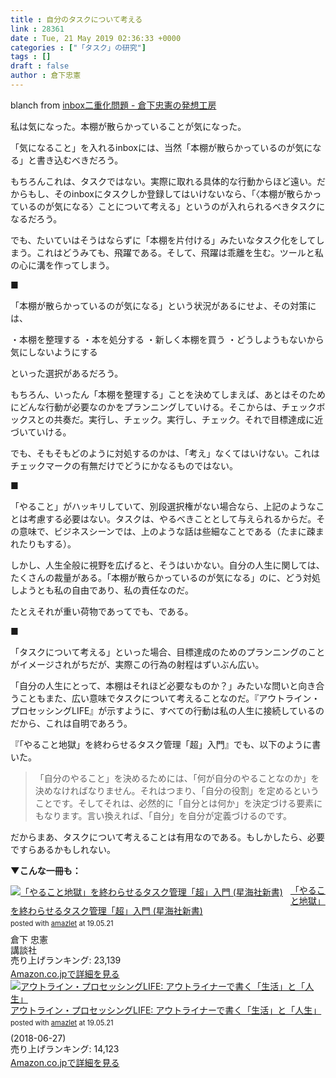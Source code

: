 ```yaml
---
title : 自分のタスクについて考える
link : 28361
date : Tue, 21 May 2019 02:36:33 +0000
categories : ["「タスク」の研究"]
tags : []
draft : false
author : 倉下忠憲
---
```


blanch from <a href="https://scrapbox.io/rashitamemo/inbox%E4%BA%8C%E9%87%8D%E5%8C%96%E5%95%8F%E9%A1%8C">inbox二重化問題 - 倉下忠憲の発想工房</a>

私は気になった。本棚が散らかっていることが気になった。

「気になること」を入れるinboxには、当然「本棚が散らかっているのが気になる」と書き込むべきだろう。

もちろんこれは、タスクではない。実際に取れる具体的な行動からほど遠い。だからもし、そのinboxにタスクしか登録してはいけないなら、「〈本棚が散らかっているのが気になる〉ことについて考える」というのが入れられるべきタスクになるだろう。

でも、たいていはそうはならずに「本棚を片付ける」みたいなタスク化をしてしまう。これはどうみても、飛躍である。そして、飛躍は乖離を生む。ツールと私の心に溝を作ってしまう。

■

「本棚が散らかっているのが気になる」という状況があるにせよ、その対策には、

・本棚を整理する
・本を処分する
・新しく本棚を買う
・どうしようもないから気にしないようにする

といった選択があるだろう。

もちろん、いったん「本棚を整理する」ことを決めてしまえば、あとはそのためにどんな行動が必要なのかをプランニングしていける。そこからは、チェックボックスとの共奏だ。実行し、チェック。実行し、チェック。それで目標達成に近づいていける。

でも、そもそもどのように対処するのかは、「考え」なくてはいけない。これはチェックマークの有無だけでどうにかなるものではない。

■

「やること」がハッキリしていて、別段選択権がない場合なら、上記のようなことは考慮する必要はない。タスクは、やるべきこととして与えられるからだ。その意味で、ビジネスシーンでは、上のような話は些細なことである（たまに疎まれたりもする）。

しかし、人生全般に視野を広げると、そうはいかない。自分の人生に関しては、たくさんの裁量がある。「本棚が散らかっているのが気になる」のに、どう対処しようとも私の自由であり、私の責任なのだ。

たとえそれが重い荷物であってでも、である。

■

「タスクについて考える」といった場合、目標達成のためのプランニングのことがイメージされがちだが、実際この行為の射程はずいぶん広い。

「自分の人生にとって、本棚はそれほど必要なものか？」みたいな問いと向き合うこともまた、広い意味でタスクについて考えることなのだ。『アウトライン・プロセッシングLIFE』が示すように、すべての行動は私の人生に接続しているのだから、これは自明であろう。

『「やること地獄」を終わらせるタスク管理「超」入門』でも、以下のように書いた。

<blockquote>
「自分のやること」を決めるためには、「何が自分のやることなのか」を決めなければなりません。それはつまり、「自分の役割」を定めるということです。そしてそれは、必然的に「自分とは何か」を決定づける要素にもなります。言い換えれば、「自分」を自分が定義づけるのです。
</blockquote>

だからまあ、タスクについて考えることは有用なのである。もしかしたら、必要ですらあるかもしれない。

<strong>▼こんな一冊も：</strong>

<div class="amazlet-box" style="margin-bottom:0px;"><div class="amazlet-image" style="float:left;margin:0px 12px 1px 0px;"><a href="http://www.amazon.co.jp/exec/obidos/ASIN/4065151562/rashita1000-22/ref=nosim/" name="amazletlink" target="_blank"><img src="https://images-fe.ssl-images-amazon.com/images/I/31yz41bTULL._SL160_.jpg" alt="「やること地獄」を終わらせるタスク管理「超」入門 (星海社新書)" style="border: none;" /></a></div><div class="amazlet-info" style="line-height:120%; margin-bottom: 10px"><div class="amazlet-name" style="margin-bottom:10px;line-height:120%"><a href="http://www.amazon.co.jp/exec/obidos/ASIN/4065151562/rashita1000-22/ref=nosim/" name="amazletlink" target="_blank">「やること地獄」を終わらせるタスク管理「超」入門 (星海社新書)</a><div class="amazlet-powered-date" style="font-size:80%;margin-top:5px;line-height:120%">posted with <a href="http://www.amazlet.com/" title="amazlet" target="_blank">amazlet</a> at 19.05.21</div></div><div class="amazlet-detail">倉下 忠憲 <br />講談社 <br />売り上げランキング: 23,139<br /></div><div class="amazlet-sub-info" style="float: left;"><div class="amazlet-link" style="margin-top: 5px"><a href="http://www.amazon.co.jp/exec/obidos/ASIN/4065151562/rashita1000-22/ref=nosim/" name="amazletlink" target="_blank">Amazon.co.jpで詳細を見る</a></div></div></div><div class="amazlet-footer" style="clear: left"></div></div>


<div class="amazlet-box" style="margin-bottom:0px;"><div class="amazlet-image" style="float:left;margin:0px 12px 1px 0px;"><a href="http://www.amazon.co.jp/exec/obidos/ASIN/B07F3KN42K/rashita1000-22/ref=nosim/" name="amazletlink" target="_blank"><img src="https://images-fe.ssl-images-amazon.com/images/I/41nO1V43OIL._SL160_.jpg" alt="アウトライン・プロセッシングLIFE: アウトライナーで書く「生活」と「人生」" style="border: none;" /></a></div><div class="amazlet-info" style="line-height:120%; margin-bottom: 10px"><div class="amazlet-name" style="margin-bottom:10px;line-height:120%"><a href="http://www.amazon.co.jp/exec/obidos/ASIN/B07F3KN42K/rashita1000-22/ref=nosim/" name="amazletlink" target="_blank">アウトライン・プロセッシングLIFE: アウトライナーで書く「生活」と「人生」</a><div class="amazlet-powered-date" style="font-size:80%;margin-top:5px;line-height:120%">posted with <a href="http://www.amazlet.com/" title="amazlet" target="_blank">amazlet</a> at 19.05.21</div></div><div class="amazlet-detail"> (2018-06-27)<br />売り上げランキング: 14,123<br /></div><div class="amazlet-sub-info" style="float: left;"><div class="amazlet-link" style="margin-top: 5px"><a href="http://www.amazon.co.jp/exec/obidos/ASIN/B07F3KN42K/rashita1000-22/ref=nosim/" name="amazletlink" target="_blank">Amazon.co.jpで詳細を見る</a></div></div></div><div class="amazlet-footer" style="clear: left"></div></div>

